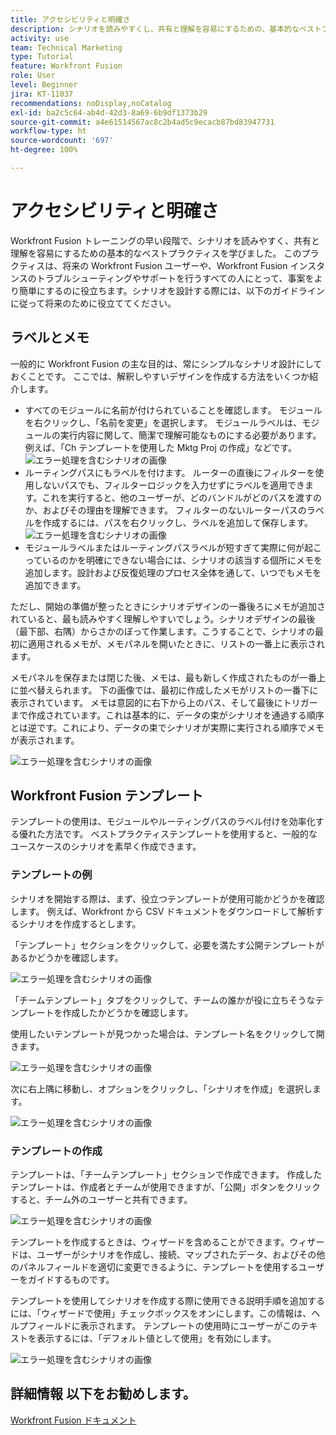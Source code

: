 ```yaml
---
title: アクセシビリティと明確さ
description: シナリオを読みやすくし、共有と理解を容易にするための、基本的なベストプラクティスを学びます。
activity: use
team: Technical Marketing
type: Tutorial
feature: Workfront Fusion
role: User
level: Beginner
jira: KT-11037
recommendations: noDisplay,noCatalog
exl-id: ba2c5c64-ab4d-42d3-8a69-6b9df1373b29
source-git-commit: a4e61514567ac8c2b4ad5c9ecacb87bd83947731
workflow-type: ht
source-wordcount: '697'
ht-degree: 100%

---
```


# アクセシビリティと明確さ

Workfront Fusion トレーニングの早い段階で、シナリオを読みやすく、共有と理解を容易にするための基本的なベストプラクティスを学びました。 このプラクティスは、将来の Workfront Fusion ユーザーや、Workfront Fusion インスタンスのトラブルシューティングやサポートを行うすべての人にとって、事案をより簡単にするのに役立ちます。シナリオを設計する際には、以下のガイドラインに従って将来のために役立ててください。

## ラベルとメモ

一般的に Workfront Fusion の主な目的は、常にシンプルなシナリオ設計にしておくことです。 ここでは、解釈しやすいデザインを作成する方法をいくつか紹介します。

* すべてのモジュールに名前が付けられていることを確認します。 モジュールを右クリックし、「名前を変更」を選択します。 モジュールラベルは、モジュールの実行内容に関して、簡潔で理解可能なものにする必要があります。 例えば、「Ch テンプレートを使用した Mktg Proj の作成」などです。
  ![エラー処理を含むシナリオの画像](assets/design-optimization-and-testing-1.png)
* ルーティングパスにもラベルを付けます。 ルーターの直後にフィルターを使用しないパスでも、フィルターロジックを入力せずにラベルを適用できます。これを実行すると、他のユーザーが、どのバンドルがどのパスを渡すのか、およびその理由を理解できます。 フィルターのないルーターパスのラベルを作成するには、パスを右クリックし、ラベルを追加して保存します。
  ![エラー処理を含むシナリオの画像](assets/design-optimization-and-testing-2.png)
* モジュールラベルまたはルーティングパスラベルが短すぎて実際に何が起こっているのかを明確にできない場合には、シナリオの該当する個所にメモを追加します。設計および反復処理のプロセス全体を通して、いつでもメモを追加できます。

ただし、開始の準備が整ったときにシナリオデザインの一番後ろにメモが追加されていると、最も読みやすく理解しやすいでしょう。シナリオデザインの最後（最下部、右隅）からさかのぼって作業します。こうすることで、シナリオの最初に適用されるメモが、メモパネルを開いたときに、リストの一番上に表示されます。

メモパネルを保存または閉じた後、メモは、最も新しく作成されたものが一番上に並べ替えられます。 下の画像では、最初に作成したメモがリストの一番下に表示されています。 メモは意図的に右下から上のパス、そして最後にトリガーまで作成されています。これは基本的に、データの束がシナリオを通過する順序とは逆です。これにより、データの束でシナリオが実際に実行される順序でメモが表示されます。

![エラー処理を含むシナリオの画像](assets/design-optimization-and-testing-3.png)

## Workfront Fusion テンプレート

テンプレートの使用は、モジュールやルーティングパスのラベル付けを効率化する優れた方法です。 ベストプラクティステンプレートを使用すると、一般的なユースケースのシナリオを素早く作成できます。

### テンプレートの例

シナリオを開始する際は、まず、役立つテンプレートが使用可能かどうかを確認します。 例えば、Workfront から CSV ドキュメントをダウンロードして解析するシナリオを作成するとします。

「テンプレート」セクションをクリックして、必要を満たす公開テンプレートがあるかどうかを確認します。

![エラー処理を含むシナリオの画像](assets/design-optimization-and-testing-4.png)

「チームテンプレート」タブをクリックして、チームの誰かが役に立ちそうなテンプレートを作成したかどうかを確認します。

使用したいテンプレートが見つかった場合は、テンプレート名をクリックして開きます。

![エラー処理を含むシナリオの画像](assets/design-optimization-and-testing-5.png)

次に右上隅に移動し、オプションをクリックし、「シナリオを作成」を選択します。

![エラー処理を含むシナリオの画像](assets/design-optimization-and-testing-6.png)

### テンプレートの作成

テンプレートは、「チームテンプレート」セクションで作成できます。 作成したテンプレートは、作成者とチームが使用できますが、「公開」ボタンをクリックすると、チーム外のユーザーと共有できます。

![エラー処理を含むシナリオの画像](assets/design-optimization-and-testing-7.png)

テンプレートを作成するときは、ウィザードを含めることができます。ウィザードは、ユーザーがシナリオを作成し、接続、マップされたデータ、およびその他のパネルフィールドを適切に変更できるように、テンプレートを使用するユーザーをガイドするものです。

テンプレートを使用してシナリオを作成する際に使用できる説明手順を追加するには、「ウィザードで使用」チェックボックスをオンにします。この情報は、ヘルプフィールドに表示されます。 テンプレートの使用時にユーザーがこのテキストを表示するには、「デフォルト値として使用」を有効にします。

![エラー処理を含むシナリオの画像](assets/design-optimization-and-testing-8.png)

## 詳細情報 以下をお勧めします。

[Workfront Fusion ドキュメント](https://experienceleague.adobe.com/docs/workfront/using/adobe-workfront-fusion/workfront-fusion-2.html?lang=ja)
